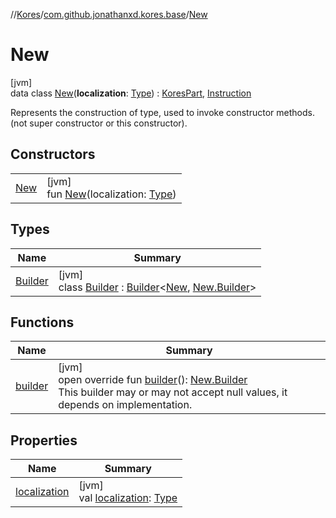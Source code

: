 //[Kores](../../../index.md)/[com.github.jonathanxd.kores.base](../index.md)/[New](index.md)

# New

[jvm]\
data class [New](index.md)(**localization**: [Type](https://docs.oracle.com/javase/8/docs/api/java/lang/reflect/Type.html)) : [KoresPart](../../com.github.jonathanxd.kores/-kores-part/index.md), [Instruction](../../com.github.jonathanxd.kores/-instruction/index.md)

Represents the construction of type, used to invoke constructor methods. (not super constructor or this constructor).

## Constructors

| | |
|---|---|
| [New](-new.md) | [jvm]<br>fun [New](-new.md)(localization: [Type](https://docs.oracle.com/javase/8/docs/api/java/lang/reflect/Type.html)) |

## Types

| Name | Summary |
|---|---|
| [Builder](-builder/index.md) | [jvm]<br>class [Builder](-builder/index.md) : [Builder](../../com.github.jonathanxd.kores.builder/-builder/index.md)<[New](index.md), [New.Builder](-builder/index.md)> |

## Functions

| Name | Summary |
|---|---|
| [builder](builder.md) | [jvm]<br>open override fun [builder](builder.md)(): [New.Builder](-builder/index.md)<br>This builder may or may not accept null values, it depends on implementation. |

## Properties

| Name | Summary |
|---|---|
| [localization](localization.md) | [jvm]<br>val [localization](localization.md): [Type](https://docs.oracle.com/javase/8/docs/api/java/lang/reflect/Type.html) |
